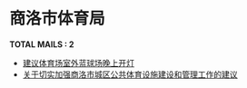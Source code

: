 # 商洛市体育局
__TOTAL MAILS : 2__
- [建议体育场室外蓝球场晚上开灯](../../category/letters/4195.md)
- [关于切实加强商洛市城区公共体育设施建设和管理工作的建议](../../category/letters/3286.md)